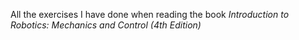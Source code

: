 All the exercises I have done when reading the book _Introduction to Robotics: Mechanics and Control (4th Edition)_ 
